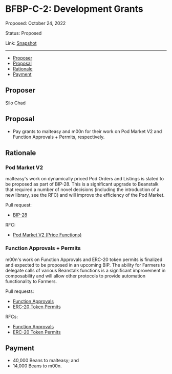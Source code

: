 # BFBP-C-2: Development Grants

Proposed: October 24, 2022

Status: Proposed

Link: [Snapshot](https://snapshot.org/#/beanstalkfarmsbudget.eth/proposal/0x0f3506f4e6143c586df48186f39379bdedbd975c88ac38407e1c53169d38ea1c)

---

- [Proposer](#proposer)
- [Proposal](#proposal)
- [Rationale](#rationale)
- [Payment](#payment)

## Proposer

Silo Chad

## Proposal

* Pay grants to malteasy and m00n for their work on Pod Market V2 and Function Approvals + Permits, respectively.

## Rationale

### Pod Market V2

malteasy's work on dynamically priced Pod Orders and Listings is slated to be proposed as part of BIP-28. This is a significant upgrade to Beanstalk that required a number of novel decisions (including the introduction of a new library, see the RFC) and will improve the efficiency of the Pod Market.

Pull request: 
* [BIP-28](https://github.com/BeanstalkFarms/Beanstalk/pull/87)

RFC: 
* [Pod Market V2 (Price Functions)](https://github.com/BeanstalkFarms/Beanstalk/issues/88)

### Function Approvals + Permits

m00n's work on Function Approvals and ERC-20 token permits is finalized and expected to be proposed in an upcoming BIP. The ability for Farmers to delegate calls of various Beanstalk functions is a significant improvement in composability and will allow other protocols to provide automation functionality to Farmers.

Pull requests:
* [Function Approvals](https://github.com/BeanstalkFarms/Beanstalk/pull/95)
* [ERC-20 Token Permits](https://github.com/BeanstalkFarms/Beanstalk/pull/107)

RFCs: 
* [Function Approvals](https://github.com/BeanstalkFarms/Beanstalk/issues/84)
* [ERC-20 Token Permits](https://github.com/BeanstalkFarms/Beanstalk/issues/115)

## Payment

* 40,000 Beans to malteasy; and
* 14,000 Beans to m00n.

